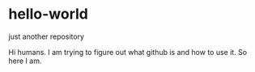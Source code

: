 # hello-world
just another repository

Hi humans. I am trying to figure out what github is and how to use it.
So here I am.
